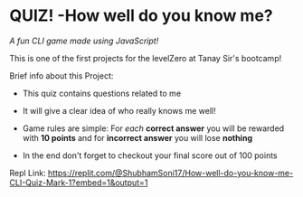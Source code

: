 # QUIZ! -How well do you know me? 

*A fun CLI game made using JavaScript!* 

This is one of the first projects for the levelZero at Tanay Sir's bootcamp!

Brief info about this Project:

- This quiz contains questions related to me

- It will give a clear idea of who really knows me well!

- Game rules are simple: For *each* **correct answer** you will be rewarded with **10 points** and for **incorrect answer** you will lose **nothing**

- In the end don't forget to checkout your final score out of 100 points

Repl Link: https://replit.com/@ShubhamSoni17/How-well-do-you-know-me-CLI-Quiz-Mark-1?embed=1&output=1




